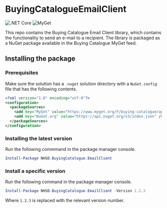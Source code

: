 # BuyingCatalogueEmailClient

![.NET Core](https://github.com/nhs-digital-gp-it-futures/BuyingCatalogueEmailClient/workflows/.NET%20Core/badge.svg)
![MyGet](https://img.shields.io/myget/buying-catalogue/v/NHSD.BuyingCatalogue.EmailClient?label=MyGet&logo=NuGet)

This repo contains the Buying Catalogue Email Client library, which contains the functionality to send an e-mail to a recipient. The library is packaged as a NuGet package available in the Buying Catalogue MyGet feed.

## Installing the package

### Prerequisites

Make sure the solution has a `.nuget` solution directory with a `NuGet.config` file that has the following contents.

```xml
<?xml version="1.0" encoding="utf-8"?>
<configuration>
  <packageSources>
    <add key="MyGet" value="https://www.myget.org/F/buying-catalogue/api/v3/index.json" />
    <add key="NuGet.org" value="https://api.nuget.org/v3/index.json" />
  </packageSources>
</configuration>
```

### Installing the latest version

Run the following commmand in the package manager console.

```powershell
Install-Package NHSD.BuyingCatalogue.EmailClient
```

### Install a specific version

Run the following command in the package manager console.

```powershell
Install-Package NHSD.BuyingCatalogue.EmailClient -Version 1.2.3
```

Where `1.2.3` is replaced with the relevant version number.

